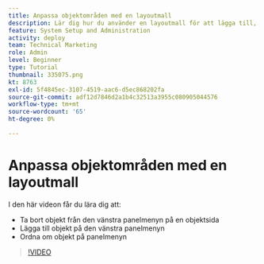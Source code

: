 ```yaml
---
title: Anpassa objektområden med en layoutmall
description: Lär dig hur du använder en layoutmall för att lägga till, ta bort och ordna om objekt på den vänstra panelmenyn i [!DNL  Workfront].
feature: System Setup and Administration
activity: deploy
team: Technical Marketing
role: Admin
level: Beginner
type: Tutorial
thumbnail: 335075.png
kt: 8763
exl-id: 5f4845ec-3107-4519-aac6-d5ec868202fa
source-git-commit: adf12d7846d2a1b4c32513a3955c080905044576
workflow-type: tm+mt
source-wordcount: '65'
ht-degree: 0%

---
```


# Anpassa objektområden med en layoutmall

I den här videon får du lära dig att:

* Ta bort objekt från den vänstra panelmenyn på en objektsida
* Lägga till objekt på den vänstra panelmenyn
* Ordna om objekt på panelmenyn

>[!VIDEO](https://video.tv.adobe.com/v/335075/?quality=12)

